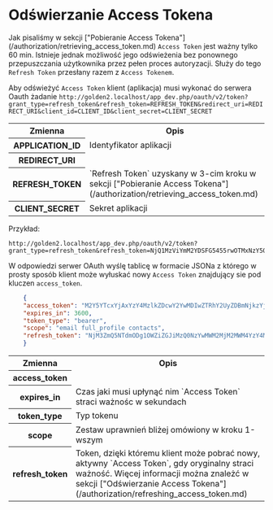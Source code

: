 # Odświerzanie Access Tokena

Jak pisaliśmy w sekcji ["Pobieranie Access Tokena"] (/authorization/retrieving_access_token.md) `Access Token` jest ważny tylko 60 min. Istnieje jednak możliwość jego odświeżenia bez ponownego przepuszczania użytkownika przez pełen proces autoryzacji. Służy do tego `Refresh Token` przesłany razem z `Access Tokenem`.

Aby odświeżyć `Access Token` klient (aplikacja) musi wykonać do serwera Oauth żadanie `http://golden2.localhost/app_dev.php/oauth/v2/token?grant_type=refresh_token&refresh_token=REFRESH_TOKEN&redirect_uri=REDIRECT_URI&client_id=CLIENT_ID&client_secret=CLIENT_SECRET`

<table>
        <tr>
            <th>Zmienna</th>
            <th>Opis</th>
        </tr>
        <tr>
            <th>APPLICATION_ID</th>
            <td>Identyfikator aplikacji</td>
        </tr>
        <tr>
            <th>REDIRECT_URI</th>
            <td></td>
        </tr>
        <tr>
            <th>REFRESH_TOKEN</th>
            <td>`Refresh Token` uzyskany w 3-cim kroku w sekcji ["Pobieranie Access Tokena"] (/authorization/retrieving_access_token.md)</td>
        </tr>
        <tr>
            <th>CLIENT_SECRET</th>
            <td>Sekret aplikacji</td>
        </tr>
</table>

Przykład:

```
http://golden2.localhost/app_dev.php/oauth/v2/token?grant_type=refresh_token&refresh_token=NjQ1MzViYmM2YDSFG5455rwOTMxNzY5OWEyOGRiMDhlNzJhZGFkNDFmYjBkNmYzMmI0YjJjMTFhNGI3MTlkZA&redirect_uri=http://www.example.com&client_id=1_5fw8bn7dk084ffgE4kc0o80wsw0wskcck08wc4gow080cwc0gw&client_secret=58ceu78y1joc0owk0wdgr8040skk4ksoc8g0840ww
```

W odpowiedzi serwer OAuth wyślę tablicę w formacie JSONa z którego w prosty sposób klient może wyłuskać nowy `Access Token` znajdujący sie pod kluczen `access_token`.

```json
    {
    "access_token": "M2Y5YTcxYjAxYzY4MzlkZDcwY2YwMDIwZTRhY2UyZDBmNjkzYjgyMDhkYzI4YzMxOTcyMjBkODcwNzQ1YmRiMw",
    "expires_in": 3600,
    "token_type": "bearer",
    "scope": "email full_profile contacts",
    "refresh_token": "NjM3ZmQ5NTdmODg1OWZiZGJiMzQ0NzYwMWM2MjM2MWM4YzY4MDY1YmUwYmQ0YjY0NzhhYzQ0ODcwZTJlNzYxZA"
    }
```

<table>
        <tr>
            <th>Zmienna</th>
            <th>Opis</th>
        </tr>
        <tr>
            <th>access_token</th>
            <td></td>
        </tr>
        <tr>
            <th>expires_in</th>
            <td>Czas jaki musi upłynąć nim `Access Token` straci ważnośc w sekundach</td>
        </tr>
        <tr>
            <th>token_type</th>
            <td>Typ tokenu</td>
        </tr>
        <tr>
            <th>scope</th>
            <td>Zestaw uprawnień bliżej omówiony w kroku 1-wszym</td>
        </tr>
        <tr>
            <th>refresh_token</th>
            <td>Token, dzięki któremu klient może pobrać nowy, aktywny `Access Token`, gdy oryginalny straci ważność. Więcej informacji można znależć w sekcji ["Odświerzanie Access Tokena"] (/authorization/refreshing_access_token.md)</td>
        </tr>
</table>

